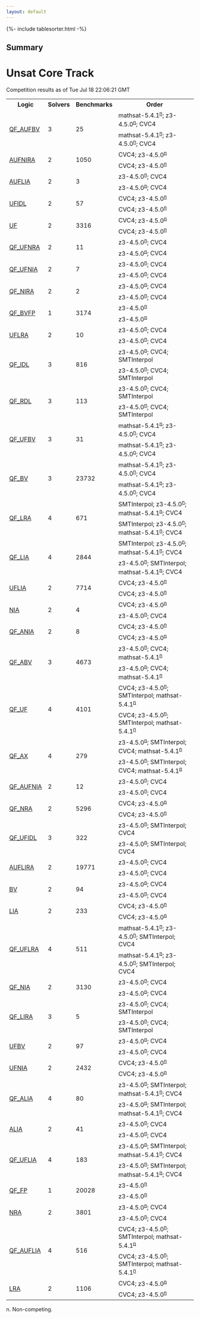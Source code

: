 ```yaml
---
layout: default
---
```

{%- include tablesorter.html -%}

## Summary

<H1>Unsat Core Track</H1>Competition results as of Tue Jul 18 22:06:21 GMT

<table>
<tr class="center">
<th>Logic</th>
<th>Solvers</th>
<th>Benchmarks</th>
<th>Order</th>
</tr>
<tr>
<td rowspan="4"><a href="results-QF_AUFBV-ucore.shtml">QF_AUFBV</a>
</td>
<td rowspan="4">3</td>
<td rowspan="4">25</td>
<td><span class="non-competing-grey">mathsat-5.4.1<SUP><a href="#fn">n</a></SUP></span>; <span class="non-competing-grey">z3-4.5.0<SUP><a href="#fn">n</a></SUP></span>; CVC4</td>
</tr>
<tr>
<td><span class="non-competing-grey">mathsat-5.4.1<SUP><a href="#fn">n</a></SUP></span>; <span class="non-competing-grey">z3-4.5.0<SUP><a href="#fn">n</a></SUP></span>; CVC4</td>
</tr>
<tr>
</tr>
<tr>
</tr>
<tr>
<td rowspan="4"><a href="results-AUFNIRA-ucore.shtml">AUFNIRA</a>
</td>
<td rowspan="4">2</td>
<td rowspan="4">1050</td>
<td>CVC4; <span class="non-competing-grey">z3-4.5.0<SUP><a href="#fn">n</a></SUP></span>
</td>
</tr>
<tr>
<td>CVC4; <span class="non-competing-grey">z3-4.5.0<SUP><a href="#fn">n</a></SUP></span>
</td>
</tr>
<tr>
</tr>
<tr>
</tr>
<tr>
<td rowspan="4"><a href="results-AUFLIA-ucore.shtml">AUFLIA</a>
</td>
<td rowspan="4">2</td>
<td rowspan="4">3</td>
<td><span class="non-competing-grey">z3-4.5.0<SUP><a href="#fn">n</a></SUP></span>; CVC4</td>
</tr>
<tr>
<td><span class="non-competing-grey">z3-4.5.0<SUP><a href="#fn">n</a></SUP></span>; CVC4</td>
</tr>
<tr>
</tr>
<tr>
</tr>
<tr>
<td rowspan="4"><a href="results-UFIDL-ucore.shtml">UFIDL</a>
</td>
<td rowspan="4">2</td>
<td rowspan="4">57</td>
<td>CVC4; <span class="non-competing-grey">z3-4.5.0<SUP><a href="#fn">n</a></SUP></span>
</td>
</tr>
<tr>
<td>CVC4; <span class="non-competing-grey">z3-4.5.0<SUP><a href="#fn">n</a></SUP></span>
</td>
</tr>
<tr>
</tr>
<tr>
</tr>
<tr>
<td rowspan="4"><a href="results-UF-ucore.shtml">UF</a>
</td>
<td rowspan="4">2</td>
<td rowspan="4">3316</td>
<td>CVC4; <span class="non-competing-grey">z3-4.5.0<SUP><a href="#fn">n</a></SUP></span>
</td>
</tr>
<tr>
<td>CVC4; <span class="non-competing-grey">z3-4.5.0<SUP><a href="#fn">n</a></SUP></span>
</td>
</tr>
<tr>
</tr>
<tr>
</tr>
<tr>
<td rowspan="4"><a href="results-QF_UFNRA-ucore.shtml">QF_UFNRA</a>
</td>
<td rowspan="4">2</td>
<td rowspan="4">11</td>
<td><span class="non-competing-grey">z3-4.5.0<SUP><a href="#fn">n</a></SUP></span>; CVC4</td>
</tr>
<tr>
<td><span class="non-competing-grey">z3-4.5.0<SUP><a href="#fn">n</a></SUP></span>; CVC4</td>
</tr>
<tr>
</tr>
<tr>
</tr>
<tr>
<td rowspan="4"><a href="results-QF_UFNIA-ucore.shtml">QF_UFNIA</a>
</td>
<td rowspan="4">2</td>
<td rowspan="4">7</td>
<td><span class="non-competing-grey">z3-4.5.0<SUP><a href="#fn">n</a></SUP></span>; CVC4</td>
</tr>
<tr>
<td><span class="non-competing-grey">z3-4.5.0<SUP><a href="#fn">n</a></SUP></span>; CVC4</td>
</tr>
<tr>
</tr>
<tr>
</tr>
<tr>
<td rowspan="4"><a href="results-QF_NIRA-ucore.shtml">QF_NIRA</a>
</td>
<td rowspan="4">2</td>
<td rowspan="4">2</td>
<td><span class="non-competing-grey">z3-4.5.0<SUP><a href="#fn">n</a></SUP></span>; CVC4</td>
</tr>
<tr>
<td><span class="non-competing-grey">z3-4.5.0<SUP><a href="#fn">n</a></SUP></span>; CVC4</td>
</tr>
<tr>
</tr>
<tr>
</tr>
<tr>
<td rowspan="4"><a href="results-QF_BVFP-ucore.shtml">QF_BVFP</a>
</td>
<td rowspan="4">1</td>
<td rowspan="4">3174</td>
<td><span class="non-competing-grey">z3-4.5.0<SUP><a href="#fn">n</a></SUP></span>
</td>
</tr>
<tr>
<td><span class="non-competing-grey">z3-4.5.0<SUP><a href="#fn">n</a></SUP></span>
</td>
</tr>
<tr>
</tr>
<tr>
</tr>
<tr>
<td rowspan="4"><a href="results-UFLRA-ucore.shtml">UFLRA</a>
</td>
<td rowspan="4">2</td>
<td rowspan="4">10</td>
<td><span class="non-competing-grey">z3-4.5.0<SUP><a href="#fn">n</a></SUP></span>; CVC4</td>
</tr>
<tr>
<td><span class="non-competing-grey">z3-4.5.0<SUP><a href="#fn">n</a></SUP></span>; CVC4</td>
</tr>
<tr>
</tr>
<tr>
</tr>
<tr>
<td rowspan="4"><a href="results-QF_IDL-ucore.shtml">QF_IDL</a>
</td>
<td rowspan="4">3</td>
<td rowspan="4">816</td>
<td><span class="non-competing-grey">z3-4.5.0<SUP><a href="#fn">n</a></SUP></span>; CVC4; SMTInterpol</td>
</tr>
<tr>
<td><span class="non-competing-grey">z3-4.5.0<SUP><a href="#fn">n</a></SUP></span>; CVC4; SMTInterpol</td>
</tr>
<tr>
</tr>
<tr>
</tr>
<tr>
<td rowspan="4"><a href="results-QF_RDL-ucore.shtml">QF_RDL</a>
</td>
<td rowspan="4">3</td>
<td rowspan="4">113</td>
<td><span class="non-competing-grey">z3-4.5.0<SUP><a href="#fn">n</a></SUP></span>; CVC4; SMTInterpol</td>
</tr>
<tr>
<td><span class="non-competing-grey">z3-4.5.0<SUP><a href="#fn">n</a></SUP></span>; CVC4; SMTInterpol</td>
</tr>
<tr>
</tr>
<tr>
</tr>
<tr>
<td rowspan="4"><a href="results-QF_UFBV-ucore.shtml">QF_UFBV</a>
</td>
<td rowspan="4">3</td>
<td rowspan="4">31</td>
<td><span class="non-competing-grey">mathsat-5.4.1<SUP><a href="#fn">n</a></SUP></span>; <span class="non-competing-grey">z3-4.5.0<SUP><a href="#fn">n</a></SUP></span>; CVC4</td>
</tr>
<tr>
<td><span class="non-competing-grey">mathsat-5.4.1<SUP><a href="#fn">n</a></SUP></span>; <span class="non-competing-grey">z3-4.5.0<SUP><a href="#fn">n</a></SUP></span>; CVC4</td>
</tr>
<tr>
</tr>
<tr>
</tr>
<tr>
<td rowspan="4"><a href="results-QF_BV-ucore.shtml">QF_BV</a>
</td>
<td rowspan="4">3</td>
<td rowspan="4">23732</td>
<td><span class="non-competing-grey">mathsat-5.4.1<SUP><a href="#fn">n</a></SUP></span>; <span class="non-competing-grey">z3-4.5.0<SUP><a href="#fn">n</a></SUP></span>; CVC4</td>
</tr>
<tr>
<td><span class="non-competing-grey">mathsat-5.4.1<SUP><a href="#fn">n</a></SUP></span>; <span class="non-competing-grey">z3-4.5.0<SUP><a href="#fn">n</a></SUP></span>; CVC4</td>
</tr>
<tr>
</tr>
<tr>
</tr>
<tr>
<td rowspan="4"><a href="results-QF_LRA-ucore.shtml">QF_LRA</a>
</td>
<td rowspan="4">4</td>
<td rowspan="4">671</td>
<td>SMTInterpol; <span class="non-competing-grey">z3-4.5.0<SUP><a href="#fn">n</a></SUP></span>; <span class="non-competing-grey">mathsat-5.4.1<SUP><a href="#fn">n</a></SUP></span>; CVC4</td>
</tr>
<tr>
<td>SMTInterpol; <span class="non-competing-grey">z3-4.5.0<SUP><a href="#fn">n</a></SUP></span>; <span class="non-competing-grey">mathsat-5.4.1<SUP><a href="#fn">n</a></SUP></span>; CVC4</td>
</tr>
<tr>
</tr>
<tr>
</tr>
<tr>
<td rowspan="4"><a href="results-QF_LIA-ucore.shtml">QF_LIA</a>
</td>
<td rowspan="4">4</td>
<td rowspan="4">2844</td>
<td>SMTInterpol; <span class="non-competing-grey">z3-4.5.0<SUP><a href="#fn">n</a></SUP></span>; <span class="non-competing-grey">mathsat-5.4.1<SUP><a href="#fn">n</a></SUP></span>; CVC4</td>
</tr>
<tr>
<td><span class="non-competing-grey">z3-4.5.0<SUP><a href="#fn">n</a></SUP></span>; SMTInterpol; <span class="non-competing-grey">mathsat-5.4.1<SUP><a href="#fn">n</a></SUP></span>; CVC4</td>
</tr>
<tr>
</tr>
<tr>
</tr>
<tr>
<td rowspan="4"><a href="results-UFLIA-ucore.shtml">UFLIA</a>
</td>
<td rowspan="4">2</td>
<td rowspan="4">7714</td>
<td>CVC4; <span class="non-competing-grey">z3-4.5.0<SUP><a href="#fn">n</a></SUP></span>
</td>
</tr>
<tr>
<td>CVC4; <span class="non-competing-grey">z3-4.5.0<SUP><a href="#fn">n</a></SUP></span>
</td>
</tr>
<tr>
</tr>
<tr>
</tr>
<tr>
<td rowspan="4"><a href="results-NIA-ucore.shtml">NIA</a>
</td>
<td rowspan="4">2</td>
<td rowspan="4">4</td>
<td>CVC4; <span class="non-competing-grey">z3-4.5.0<SUP><a href="#fn">n</a></SUP></span>
</td>
</tr>
<tr>
<td><span class="non-competing-grey">z3-4.5.0<SUP><a href="#fn">n</a></SUP></span>; CVC4</td>
</tr>
<tr>
</tr>
<tr>
</tr>
<tr>
<td rowspan="4"><a href="results-QF_ANIA-ucore.shtml">QF_ANIA</a>
</td>
<td rowspan="4">2</td>
<td rowspan="4">8</td>
<td>CVC4; <span class="non-competing-grey">z3-4.5.0<SUP><a href="#fn">n</a></SUP></span>
</td>
</tr>
<tr>
<td>CVC4; <span class="non-competing-grey">z3-4.5.0<SUP><a href="#fn">n</a></SUP></span>
</td>
</tr>
<tr>
</tr>
<tr>
</tr>
<tr>
<td rowspan="4"><a href="results-QF_ABV-ucore.shtml">QF_ABV</a>
</td>
<td rowspan="4">3</td>
<td rowspan="4">4673</td>
<td><span class="non-competing-grey">z3-4.5.0<SUP><a href="#fn">n</a></SUP></span>; CVC4; <span class="non-competing-grey">mathsat-5.4.1<SUP><a href="#fn">n</a></SUP></span>
</td>
</tr>
<tr>
<td><span class="non-competing-grey">z3-4.5.0<SUP><a href="#fn">n</a></SUP></span>; CVC4; <span class="non-competing-grey">mathsat-5.4.1<SUP><a href="#fn">n</a></SUP></span>
</td>
</tr>
<tr>
</tr>
<tr>
</tr>
<tr>
<td rowspan="4"><a href="results-QF_UF-ucore.shtml">QF_UF</a>
</td>
<td rowspan="4">4</td>
<td rowspan="4">4101</td>
<td>CVC4; <span class="non-competing-grey">z3-4.5.0<SUP><a href="#fn">n</a></SUP></span>; SMTInterpol; <span class="non-competing-grey">mathsat-5.4.1<SUP><a href="#fn">n</a></SUP></span>
</td>
</tr>
<tr>
<td>CVC4; <span class="non-competing-grey">z3-4.5.0<SUP><a href="#fn">n</a></SUP></span>; SMTInterpol; <span class="non-competing-grey">mathsat-5.4.1<SUP><a href="#fn">n</a></SUP></span>
</td>
</tr>
<tr>
</tr>
<tr>
</tr>
<tr>
<td rowspan="4"><a href="results-QF_AX-ucore.shtml">QF_AX</a>
</td>
<td rowspan="4">4</td>
<td rowspan="4">279</td>
<td><span class="non-competing-grey">z3-4.5.0<SUP><a href="#fn">n</a></SUP></span>; SMTInterpol; CVC4; <span class="non-competing-grey">mathsat-5.4.1<SUP><a href="#fn">n</a></SUP></span>
</td>
</tr>
<tr>
<td><span class="non-competing-grey">z3-4.5.0<SUP><a href="#fn">n</a></SUP></span>; SMTInterpol; CVC4; <span class="non-competing-grey">mathsat-5.4.1<SUP><a href="#fn">n</a></SUP></span>
</td>
</tr>
<tr>
</tr>
<tr>
</tr>
<tr>
<td rowspan="4"><a href="results-QF_AUFNIA-ucore.shtml">QF_AUFNIA</a>
</td>
<td rowspan="4">2</td>
<td rowspan="4">12</td>
<td><span class="non-competing-grey">z3-4.5.0<SUP><a href="#fn">n</a></SUP></span>; CVC4</td>
</tr>
<tr>
<td><span class="non-competing-grey">z3-4.5.0<SUP><a href="#fn">n</a></SUP></span>; CVC4</td>
</tr>
<tr>
</tr>
<tr>
</tr>
<tr>
<td rowspan="4"><a href="results-QF_NRA-ucore.shtml">QF_NRA</a>
</td>
<td rowspan="4">2</td>
<td rowspan="4">5296</td>
<td>CVC4; <span class="non-competing-grey">z3-4.5.0<SUP><a href="#fn">n</a></SUP></span>
</td>
</tr>
<tr>
<td>CVC4; <span class="non-competing-grey">z3-4.5.0<SUP><a href="#fn">n</a></SUP></span>
</td>
</tr>
<tr>
</tr>
<tr>
</tr>
<tr>
<td rowspan="4"><a href="results-QF_UFIDL-ucore.shtml">QF_UFIDL</a>
</td>
<td rowspan="4">3</td>
<td rowspan="4">322</td>
<td><span class="non-competing-grey">z3-4.5.0<SUP><a href="#fn">n</a></SUP></span>; SMTInterpol; CVC4</td>
</tr>
<tr>
<td><span class="non-competing-grey">z3-4.5.0<SUP><a href="#fn">n</a></SUP></span>; SMTInterpol; CVC4</td>
</tr>
<tr>
</tr>
<tr>
</tr>
<tr>
<td rowspan="4"><a href="results-AUFLIRA-ucore.shtml">AUFLIRA</a>
</td>
<td rowspan="4">2</td>
<td rowspan="4">19771</td>
<td><span class="non-competing-grey">z3-4.5.0<SUP><a href="#fn">n</a></SUP></span>; CVC4</td>
</tr>
<tr>
<td><span class="non-competing-grey">z3-4.5.0<SUP><a href="#fn">n</a></SUP></span>; CVC4</td>
</tr>
<tr>
</tr>
<tr>
</tr>
<tr>
<td rowspan="4"><a href="results-BV-ucore.shtml">BV</a>
</td>
<td rowspan="4">2</td>
<td rowspan="4">94</td>
<td><span class="non-competing-grey">z3-4.5.0<SUP><a href="#fn">n</a></SUP></span>; CVC4</td>
</tr>
<tr>
<td><span class="non-competing-grey">z3-4.5.0<SUP><a href="#fn">n</a></SUP></span>; CVC4</td>
</tr>
<tr>
</tr>
<tr>
</tr>
<tr>
<td rowspan="4"><a href="results-LIA-ucore.shtml">LIA</a>
</td>
<td rowspan="4">2</td>
<td rowspan="4">233</td>
<td>CVC4; <span class="non-competing-grey">z3-4.5.0<SUP><a href="#fn">n</a></SUP></span>
</td>
</tr>
<tr>
<td>CVC4; <span class="non-competing-grey">z3-4.5.0<SUP><a href="#fn">n</a></SUP></span>
</td>
</tr>
<tr>
</tr>
<tr>
</tr>
<tr>
<td rowspan="4"><a href="results-QF_UFLRA-ucore.shtml">QF_UFLRA</a>
</td>
<td rowspan="4">4</td>
<td rowspan="4">511</td>
<td><span class="non-competing-grey">mathsat-5.4.1<SUP><a href="#fn">n</a></SUP></span>; <span class="non-competing-grey">z3-4.5.0<SUP><a href="#fn">n</a></SUP></span>; SMTInterpol; CVC4</td>
</tr>
<tr>
<td><span class="non-competing-grey">mathsat-5.4.1<SUP><a href="#fn">n</a></SUP></span>; <span class="non-competing-grey">z3-4.5.0<SUP><a href="#fn">n</a></SUP></span>; SMTInterpol; CVC4</td>
</tr>
<tr>
</tr>
<tr>
</tr>
<tr>
<td rowspan="4"><a href="results-QF_NIA-ucore.shtml">QF_NIA</a>
</td>
<td rowspan="4">2</td>
<td rowspan="4">3130</td>
<td><span class="non-competing-grey">z3-4.5.0<SUP><a href="#fn">n</a></SUP></span>; CVC4</td>
</tr>
<tr>
<td><span class="non-competing-grey">z3-4.5.0<SUP><a href="#fn">n</a></SUP></span>; CVC4</td>
</tr>
<tr>
</tr>
<tr>
</tr>
<tr>
<td rowspan="4"><a href="results-QF_LIRA-ucore.shtml">QF_LIRA</a>
</td>
<td rowspan="4">3</td>
<td rowspan="4">5</td>
<td><span class="non-competing-grey">z3-4.5.0<SUP><a href="#fn">n</a></SUP></span>; CVC4; SMTInterpol</td>
</tr>
<tr>
<td><span class="non-competing-grey">z3-4.5.0<SUP><a href="#fn">n</a></SUP></span>; CVC4; SMTInterpol</td>
</tr>
<tr>
</tr>
<tr>
</tr>
<tr>
<td rowspan="4"><a href="results-UFBV-ucore.shtml">UFBV</a>
</td>
<td rowspan="4">2</td>
<td rowspan="4">97</td>
<td><span class="non-competing-grey">z3-4.5.0<SUP><a href="#fn">n</a></SUP></span>; CVC4</td>
</tr>
<tr>
<td><span class="non-competing-grey">z3-4.5.0<SUP><a href="#fn">n</a></SUP></span>; CVC4</td>
</tr>
<tr>
</tr>
<tr>
</tr>
<tr>
<td rowspan="4"><a href="results-UFNIA-ucore.shtml">UFNIA</a>
</td>
<td rowspan="4">2</td>
<td rowspan="4">2432</td>
<td>CVC4; <span class="non-competing-grey">z3-4.5.0<SUP><a href="#fn">n</a></SUP></span>
</td>
</tr>
<tr>
<td>CVC4; <span class="non-competing-grey">z3-4.5.0<SUP><a href="#fn">n</a></SUP></span>
</td>
</tr>
<tr>
</tr>
<tr>
</tr>
<tr>
<td rowspan="4"><a href="results-QF_ALIA-ucore.shtml">QF_ALIA</a>
</td>
<td rowspan="4">4</td>
<td rowspan="4">80</td>
<td><span class="non-competing-grey">z3-4.5.0<SUP><a href="#fn">n</a></SUP></span>; SMTInterpol; <span class="non-competing-grey">mathsat-5.4.1<SUP><a href="#fn">n</a></SUP></span>; CVC4</td>
</tr>
<tr>
<td><span class="non-competing-grey">z3-4.5.0<SUP><a href="#fn">n</a></SUP></span>; SMTInterpol; <span class="non-competing-grey">mathsat-5.4.1<SUP><a href="#fn">n</a></SUP></span>; CVC4</td>
</tr>
<tr>
</tr>
<tr>
</tr>
<tr>
<td rowspan="4"><a href="results-ALIA-ucore.shtml">ALIA</a>
</td>
<td rowspan="4">2</td>
<td rowspan="4">41</td>
<td><span class="non-competing-grey">z3-4.5.0<SUP><a href="#fn">n</a></SUP></span>; CVC4</td>
</tr>
<tr>
<td><span class="non-competing-grey">z3-4.5.0<SUP><a href="#fn">n</a></SUP></span>; CVC4</td>
</tr>
<tr>
</tr>
<tr>
</tr>
<tr>
<td rowspan="4"><a href="results-QF_UFLIA-ucore.shtml">QF_UFLIA</a>
</td>
<td rowspan="4">4</td>
<td rowspan="4">183</td>
<td><span class="non-competing-grey">z3-4.5.0<SUP><a href="#fn">n</a></SUP></span>; SMTInterpol; <span class="non-competing-grey">mathsat-5.4.1<SUP><a href="#fn">n</a></SUP></span>; CVC4</td>
</tr>
<tr>
<td><span class="non-competing-grey">z3-4.5.0<SUP><a href="#fn">n</a></SUP></span>; SMTInterpol; <span class="non-competing-grey">mathsat-5.4.1<SUP><a href="#fn">n</a></SUP></span>; CVC4</td>
</tr>
<tr>
</tr>
<tr>
</tr>
<tr>
<td rowspan="4"><a href="results-QF_FP-ucore.shtml">QF_FP</a>
</td>
<td rowspan="4">1</td>
<td rowspan="4">20028</td>
<td><span class="non-competing-grey">z3-4.5.0<SUP><a href="#fn">n</a></SUP></span>
</td>
</tr>
<tr>
<td><span class="non-competing-grey">z3-4.5.0<SUP><a href="#fn">n</a></SUP></span>
</td>
</tr>
<tr>
</tr>
<tr>
</tr>
<tr>
<td rowspan="4"><a href="results-NRA-ucore.shtml">NRA</a>
</td>
<td rowspan="4">2</td>
<td rowspan="4">3801</td>
<td><span class="non-competing-grey">z3-4.5.0<SUP><a href="#fn">n</a></SUP></span>; CVC4</td>
</tr>
<tr>
<td><span class="non-competing-grey">z3-4.5.0<SUP><a href="#fn">n</a></SUP></span>; CVC4</td>
</tr>
<tr>
</tr>
<tr>
</tr>
<tr>
<td rowspan="4"><a href="results-QF_AUFLIA-ucore.shtml">QF_AUFLIA</a>
</td>
<td rowspan="4">4</td>
<td rowspan="4">516</td>
<td>CVC4; <span class="non-competing-grey">z3-4.5.0<SUP><a href="#fn">n</a></SUP></span>; SMTInterpol; <span class="non-competing-grey">mathsat-5.4.1<SUP><a href="#fn">n</a></SUP></span>
</td>
</tr>
<tr>
<td>CVC4; <span class="non-competing-grey">z3-4.5.0<SUP><a href="#fn">n</a></SUP></span>; SMTInterpol; <span class="non-competing-grey">mathsat-5.4.1<SUP><a href="#fn">n</a></SUP></span>
</td>
</tr>
<tr>
</tr>
<tr>
</tr>
<tr>
<td rowspan="4"><a href="results-LRA-ucore.shtml">LRA</a>
</td>
<td rowspan="4">2</td>
<td rowspan="4">1106</td>
<td>CVC4; <span class="non-competing-grey">z3-4.5.0<SUP><a href="#fn">n</a></SUP></span>
</td>
</tr>
<tr>
<td>CVC4; <span class="non-competing-grey">z3-4.5.0<SUP><a href="#fn">n</a></SUP></span>
</td>
</tr>
<tr>
</tr>
<tr>
</tr>
</table><span id="fn"> n. Non-competing.</span>



